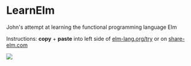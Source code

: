# LearnElm
John's attempt at learning the functional programming language Elm

Instructions: **copy** + **paste** into left side of [elm-lang.org/try](http://elm-lang.org/try) or on [share-elm.com](http://share-elm.com/sprout/55fdf4cee4b0966c193dbf03)

![](http://i.imgur.com/cWpJVIq.png)
